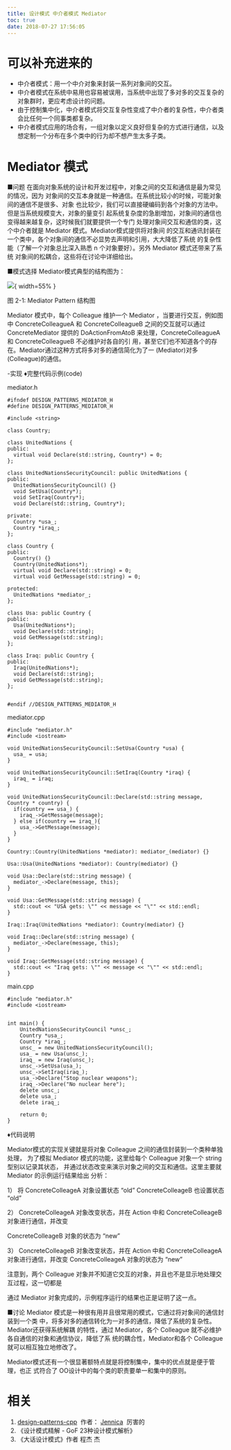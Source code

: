 ```yaml
---
title: 设计模式 中介者模式 Mediator
toc: true
date: 2018-07-27 17:56:05
---
```


# 可以补充进来的


- 中介者模式：用一个中介对象来封装一系列对象间的交互。
- 中介者模式在系统中易用也容易被误用，当系统中出现了多对多的交互复杂的对象群时，更应考虑设计的问题。
- 由于控制集中化，中介者模式将交互复杂性变成了中介者的复杂性，中介者类会比任何一个同事类都复杂。
- 中介者模式应用的场合有，一组对象以定义良好但复杂的方式进行通信，以及想定制一个分布在多个类中的行为却不想产生太多子类。


# Mediator 模式

■问题
在面向对象系统的设计和开发过程中，对象之间的交互和通信是最为常见的情况，因为 对象间的交互本身就是一种通信。在系统比较小的时候，可能对象间的通信不是很多、对象 也比较少，我们可以直接硬编码到各个对象的方法中。但是当系统规模变大，对象的量变引 起系统复杂度的急剧增加，对象间的通信也变得越来越复杂，这时候我们就要提供一个专门 处理对象间交互和通信的类，这个中介者就是 Mediator 模式。Mediator模式提供将对象间 的交互和通讯封装在一个类中，各个对象间的通信不必显势去声明和引用，大大降低了系统 的复杂性能（了解一个对象总比深入熟悉 n 个对象要好）。另外 Mediator 模式还带来了系统 对象间的松耦合，这些将在讨论中详细给出。

■模式选择
Mediator模式典型的结构图为：


![](http://images.iterate.site/blog/image/180727/8ekD4baGDF.png?imageslim){ width=55% }

图 2-1: Mediator Pattern 结构图

Mediator 模式中，每个 Colleague 维护一个 Mediator ，当要进行交互，例如图中 ConcreteColleagueA 和 ConcreteColleagueB 之间的交互就可以通过 ConcreteMediator 提供的 DoActionFromAtoB 来处理，ConcreteColleagueA 和 ConcreteColleagueB 不必维护对各自的引 用，甚至它们也不知道各个的存在。Mediator通过这种方式将多对多的通信简化为了一 (Mediator)对多(Colleague)的通信。

-实现
♦完整代码示例(code)

mediator.h


    #ifndef DESIGN_PATTERNS_MEDIATOR_H
    #define DESIGN_PATTERNS_MEDIATOR_H

    #include <string>

    class Country;

    class UnitedNations {
    public:
      virtual void Declare(std::string, Country*) = 0;
    };

    class UnitedNationsSecurityCouncil: public UnitedNations {
    public:
      UnitedNationsSecurityCouncil() {}
      void SetUsa(Country*);
      void SetIraq(Country*);
      void Declare(std::string, Country*);

    private:
      Country *usa_;
      Country *iraq_;
    };

    class Country {
    public:
      Country() {}
      Country(UnitedNations*);
      virtual void Declare(std::string) = 0;
      virtual void GetMessage(std::string) = 0;

    protected:
      UnitedNations *mediator_;
    };

    class Usa: public Country {
    public:
      Usa(UnitedNations*);
      void Declare(std::string);
      void GetMessage(std::string);
    };

    class Iraq: public Country {
    public:
      Iraq(UnitedNations*);
      void Declare(std::string);
      void GetMessage(std::string);
    };


    #endif //DESIGN_PATTERNS_MEDIATOR_H



mediator.cpp


    #include "mediator.h"
    #include <iostream>

    void UnitedNationsSecurityCouncil::SetUsa(Country *usa) {
      usa_ = usa;
    }

    void UnitedNationsSecurityCouncil::SetIraq(Country *iraq) {
      iraq_ = iraq;
    }

    void UnitedNationsSecurityCouncil::Declare(std::string message, Country * country) {
      if(country == usa_) {
        iraq_->GetMessage(message);
      } else if(country == iraq_){
        usa_->GetMessage(message);
      }
    }

    Country::Country(UnitedNations *mediator): mediator_(mediator) {}

    Usa::Usa(UnitedNations *mediator): Country(mediator) {}

    void Usa::Declare(std::string message) {
      mediator_->Declare(message, this);
    }

    void Usa::GetMessage(std::string message) {
      std::cout << "USA gets: \"" << message << "\"" << std::endl;
    }

    Iraq::Iraq(UnitedNations *mediator): Country(mediator) {}

    void Iraq::Declare(std::string message) {
      mediator_->Declare(message, this);
    }

    void Iraq::GetMessage(std::string message) {
      std::cout << "Iraq gets: \"" << message << "\"" << std::endl;
    }




main.cpp


    #include "mediator.h"
    #include <iostream>


    int main() {
        UnitedNationsSecurityCouncil *unsc_;
        Country *usa_;
        Country *iraq_;
        unsc_ = new UnitedNationsSecurityCouncil();
        usa_ = new Usa(unsc_);
        iraq_ = new Iraq(unsc_);
        unsc_->SetUsa(usa_);
        unsc_->SetIraq(iraq_);
        usa_->Declare("Stop nuclear weapons");
        iraq_->Declare("No nuclear here");
        delete unsc_;
        delete usa_;
        delete iraq_;

        return 0;
    }


♦代码说明

Mediator模式的实现关键就是将对象 Colleague 之间的通信封装到一个类种单独处理， 为了模拟 Mediator 模式的功能，这里给每个 Colleague 对象一个 string 型别以记录其状态， 并通过状态改变来演示对象之间的交互和通信。这里主要就 Mediator 的示例运行结果给出 分析：

1） 将 ConcreteColleageA 对象设置状态 “old” ConcreteColleageB 也设置状态 “old”

2） ConcreteColleageA 对象改变状态，并在 Action 中和 ConcreteColleageB 对象进行通信，并改变

ConcreteColleageB 对象的状态为 “new”

3） ConcreteColleageB 对象改变状态，并在 Action 中和 ConcreteColleageA 对象进行通信，并改变 ConcreteColleageA 对象的状态为 “new”

注意到，两个 Colleague 对象并不知道它交互的对象，并且也不是显示地处理交互过程，这一切都是

通过 Mediator 对象完成的，示例程序运行的结果也正是证明了这一点。

■讨论
Mediator 模式是一种很有用并且很常用的模式，它通过将对象间的通信封装到一个类 中，将多对多的通信转化为一对多的通信，降低了系统的复杂性。Mediator还获得系统解耦 的特性，通过 Mediator，各个 Colleague 就不必维护各自通信的对象和通信协议，降低了系 统的耦合性，Mediator和各个 Colleague 就可以相互独立地修改了。

Mediator模式还有一个很显著额特点就是将控制集中，集中的优点就是便于管理，也正 式符合了 OO设计中的每个类的职责要单一和集中的原则。








# 相关

1. [design-patterns-cpp](https://github.com/yogykwan/design-patterns-cpp)  作者： [Jennica](http://jennica.space/)  厉害的
2. 《设计模式精解 - GoF 23种设计模式解析》
3. 《大话设计模式》作者 程杰
杰
